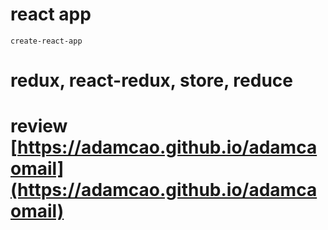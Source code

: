 # react app
```
create-react-app
```

# redux, react-redux, store, reduce

# review [https://adamcao.github.io/adamcaomail](https://adamcao.github.io/adamcaomail)